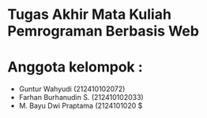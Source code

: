 # Tugas Akhir Mata Kuliah Pemrograman Berbasis Web
# Anggota kelompok : 
- Guntur Wahyudi (212410102072)
- Farhan Burhanudin S. (212410102033)
- M. Bayu Dwi Praptama (2124101020
$
